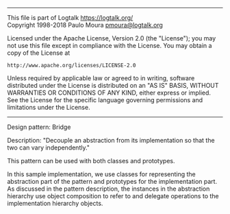 ________________________________________________________________________

This file is part of Logtalk <https://logtalk.org/>  
Copyright 1998-2018 Paulo Moura <pmoura@logtalk.org>

Licensed under the Apache License, Version 2.0 (the "License");
you may not use this file except in compliance with the License.
You may obtain a copy of the License at

    http://www.apache.org/licenses/LICENSE-2.0

Unless required by applicable law or agreed to in writing, software
distributed under the License is distributed on an "AS IS" BASIS,
WITHOUT WARRANTIES OR CONDITIONS OF ANY KIND, either express or implied.
See the License for the specific language governing permissions and
limitations under the License.
________________________________________________________________________


Design pattern:
	Bridge

Description:
	"Decouple an abstraction from its implementation so that the two
	can vary independently."

This pattern can be used with both classes and prototypes.

In this sample implementation, we use classes for representing the
abstraction part of the pattern and prototypes for the implementation
part. As discussed in the pattern description, the instances in the
abstraction hierarchy use object composition to refer to and delegate
operations to the implementation hierarchy objects.
